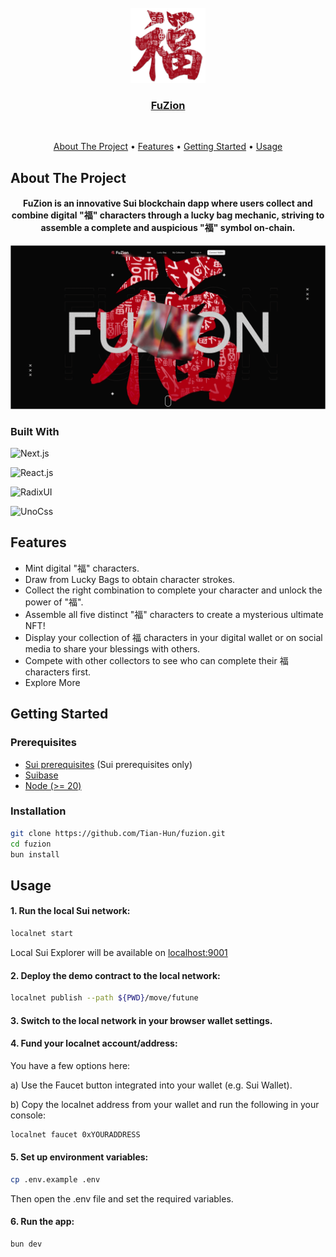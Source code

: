 
<div align="center">
  <br>
  <img src="./public/logo.svg" alt="Markdownify" width="120">
  <br>
  <a href="fuzion-sui.vercel.app">
    <h3 align="center">FuZion</h3>
  </a>
  <br>
</div>

<p align="center">
  <a href="#about-the-project">About The Project</a> •
  <a href="#features">Features</a> •
  <a href="#getting-started">Getting Started</a> •
  <a href="#usage">Usage</a>
</p>

## About The Project

<h4 align="center">FuZion is an innovative Sui blockchain dapp where users collect and combine digital "福" characters through a lucky bag mechanic, striving to assemble a complete and auspicious "福" symbol on-chain.</h4>

![screenshot](./public/screenshot.png)

### Built With

![Next.js](https://img.shields.io/badge/next.js-000000?style=for-the-badge&logo=nextdotjs&logoColor=white)

![React.js](https://img.shields.io/badge/React-20232A?style=for-the-badge&logo=react&logoColor=61DAFB)

![RadixUI](https://img.shields.io/badge/radix%20ui-white?style=for-the-badge&logo=radixui&logoColor=%23161618)

![UnoCss](https://img.shields.io/badge/UnoCss-white?style=for-the-badge&logo=unocss&logoColor=%23333333)


## Features

* Mint digital "福" characters.
* Draw from Lucky Bags to obtain character strokes.
* Collect the right combination to complete your character and unlock the power of "福".
* Assemble all five distinct "福" characters to create a mysterious ultimate NFT!
* Display your collection of 福 characters in your digital wallet or on social media to share your blessings with others.
* Compete with other collectors to see who can complete their 福 characters first.
* Explore More

## Getting Started

### Prerequisites
- [Sui prerequisites](https://docs.sui.io/build/install#prerequisites) (Sui prerequisites only)
- [Suibase](https://suibase.io/how-to/install.html)
- [Node (>= 20)](https://nodejs.org/en/download/)

### Installation
```bash
git clone https://github.com/Tian-Hun/fuzion.git
cd fuzion
bun install
```

## Usage

#### 1. Run the local Sui network:

```bash
localnet start
```

Local Sui Explorer will be available on [localhost:9001](http://localhost:9001/)

#### 2. Deploy the demo contract to the local network:

```bash
localnet publish --path ${PWD}/move/futune
```

#### 3. Switch to the local network in your browser wallet settings.

#### 4. Fund your localnet account/address:

You have a few options here:

a) Use the Faucet button integrated into your wallet (e.g. Sui Wallet).

b) Copy the localnet address from your wallet and run the following in your console:

```bash
localnet faucet 0xYOURADDRESS
```

#### 5. Set up environment variables:

```bash
cp .env.example .env
```

Then open the .env file and set the required variables.

#### 6. Run the app:

```bash
bun dev
```

